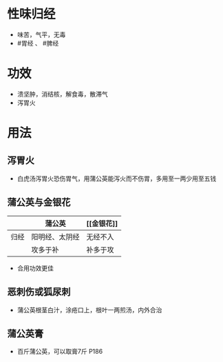 # 性味归经
- 味苦，气平，无毒
-  #胃经 、 #脾经 
# 功效
- 溃坚肿，消结核，解食毒，散滞气
- 泻胃火
# 用法
## 泻胃火
- 白虎汤泻胃火恐伤胃气，用蒲公英能泻火而不伤胃，多用至一两少用至五钱
## 蒲公英与金银花
|      | 蒲公英         | [[金银花]]   |
| ---- | -------------- | -------- |
| 归经 | 阳明经、太阴经 | 无经不入 |
|      | 攻多于补       | 补多于攻 |
- 合用功效更佳
## 恶刺伤或狐尿刺
- 蒲公英根茎白汁，涂疮口上，根叶一两煎汤，内外合治
## 蒲公英膏
- 百斤蒲公英，可以取膏7斤 P186
